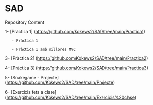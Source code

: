 # SAD
Repository Content

1- [Pràctica 1] (https://github.com/Kokews2/SAD/tree/main/Practica1)

       - Pràctica 1 
       
       - Pràctica 1 amb millores MVC 

3- [Pràctica 2] (https://github.com/Kokews2/SAD/tree/main/Practica2)

4- [Pràctica 3] (https://github.com/Kokews2/SAD/tree/main/Practica3)

5- [Snakegame - Projecte] (https://github.com/Kokews2/SAD/tree/main/Projecte)

6- [Exercicis fets a clase] (https://github.com/Kokews2/SAD/tree/main/Exercicis%20clase)
